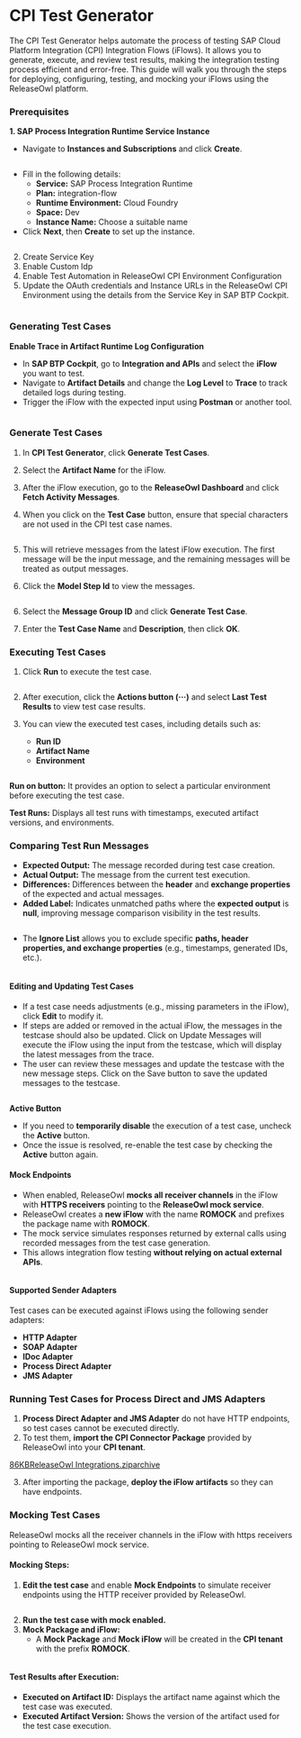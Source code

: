 # CPI Test Generator

The CPI Test Generator helps automate the process of testing SAP Cloud Platform Integration (CPI) Integration Flows (iFlows). It allows you to generate, execute, and review test results, making the integration testing process efficient and error-free. This guide will walk you through the steps for deploying, configuring, testing, and mocking your iFlows using the ReleaseOwl platform.

### **Prerequisites** <a href="#pdf-page-ahecdlthytd4fxld4qwa-prerequisites" id="pdf-page-ahecdlthytd4fxld4qwa-prerequisites"></a>

**1. SAP Process Integration Runtime Service Instance**

* Navigate to **Instances and Subscriptions** and click **Create**.

<figure><img src="../../.gitbook/assets/image (6) (1) (1) (1) (1) (1) (1).png" alt=""><figcaption></figcaption></figure>

* Fill in the following details:
  * **Service:** SAP Process Integration Runtime
  * **Plan:** integration-flow
  * **Runtime Environment:** Cloud Foundry
  * **Space:** Dev
  * **Instance Name:** Choose a suitable name
* Click **Next**, then **Create** to set up the instance.

<figure><img src="../../.gitbook/assets/image (1) (1) (1) (1) (1) (1) (1) (1) (1) (1) (1) (1) (1) (1) (1) (1) (1) (1) (1) (1).png" alt=""><figcaption></figcaption></figure>

2. Create Service Key
3. Enable Custom Idp
4. Enable Test Automation in ReleaseOwl CPI Environment Configuration
5. Update the OAuth credentials and Instance URLs in the ReleaseOwl CPI Environment using the details from the Service Key in SAP BTP Cockpit.

<figure><img src="../../.gitbook/assets/image (2) (1) (1) (1) (1) (1) (1) (1) (1) (1) (1) (1) (1) (1) (1) (1) (1).png" alt=""><figcaption></figcaption></figure>

### **Generating Test Cases** <a href="#pdf-page-ahecdlthytd4fxld4qwa-generating-test-cases" id="pdf-page-ahecdlthytd4fxld4qwa-generating-test-cases"></a>

**Enable Trace in Artifact Runtime Log Configuration**

* In **SAP BTP Cockpit**, go to **Integration and APIs** and select the **iFlow** you want to test.
* Navigate to **Artifact Details** and change the **Log Level** to **Trace** to track detailed logs during testing.
* Trigger the iFlow with the expected input using **Postman** or another tool.

<figure><img src="../../.gitbook/assets/image (67).png" alt=""><figcaption></figcaption></figure>

### **Generate Test Cases**

1. In **CPI Test Generator**, click **Generate Test Cases**.
2. Select the **Artifact Name** for the iFlow.
3. After the iFlow execution, go to the **ReleaseOwl Dashboard** and click **Fetch Activity Messages**.





4. When you click on the **Test Case** button, ensure that special characters are not used in the CPI test case names.&#x20;

<figure><img src="../../.gitbook/assets/image (1083).png" alt=""><figcaption></figcaption></figure>

5. This will retrieve messages from the latest iFlow execution. The first message will be the input message, and the remaining messages will be treated as output messages.



6. Click the **Model Step Id** to view the messages.

<figure><img src="../../.gitbook/assets/image (68).png" alt=""><figcaption></figcaption></figure>

6. Select the **Message Group ID** and click **Generate Test Case**.



7. Enter the **Test Case Name** and **Description**, then click **OK**.

### **Executing Test Cases** <a href="#pdf-page-ahecdlthytd4fxld4qwa-executing-test-cases" id="pdf-page-ahecdlthytd4fxld4qwa-executing-test-cases"></a>

1. Click **Run** to execute the test case.

<figure><img src="../../.gitbook/assets/image (69).png" alt=""><figcaption></figcaption></figure>

2. After execution, click the **Actions button (···)** and select **Last Test Results** to view test case results.
3.  You can view the executed test cases, including details such as:

    * **Run ID**
    * **Artifact Name**
    * **Environment**

    <figure><img src="../../.gitbook/assets/image (70).png" alt=""><figcaption></figcaption></figure>

**Run on button:** It provides an option to select a particular environment before executing the test case.

**Test Runs:** Displays all test runs with timestamps, executed artifact versions, and environments.

### **Comparing Test Run Messages**

* **Expected Output:** The message recorded during test case creation.
* **Actual Output:** The message from the current test execution.
* **Differences:** Differences between the **header** and **exchange properties** of the expected and actual messages.
* **Added Label:** Indicates unmatched paths where the **expected output** is **null**, improving message comparison visibility in the test results.

<figure><img src="../../.gitbook/assets/image (1084).png" alt=""><figcaption></figcaption></figure>

* The **Ignore List** allows you to exclude specific **paths, header properties, and exchange properties** (e.g., timestamps, generated IDs, etc.).

<figure><img src="../../.gitbook/assets/image (71).png" alt=""><figcaption></figcaption></figure>

#### **Editing and Updating Test Cases** <a href="#pdf-page-ahecdlthytd4fxld4qwa-editing-and-updating-test-cases" id="pdf-page-ahecdlthytd4fxld4qwa-editing-and-updating-test-cases"></a>

* If a test case needs adjustments (e.g., missing parameters in the iFlow), click **Edit** to modify it.
* If steps are added or removed in the actual iFlow, the messages in the testcase should also be updated. Click on Update Messages will execute the iFlow using the input from the testcase, which will display the latest messages from the trace.
* The user can review these messages and update the testcase with the new message steps. Click on the Save button to save the updated messages to the testcase.

<figure><img src="../../.gitbook/assets/image (72).png" alt=""><figcaption></figcaption></figure>

**Active Button**

* If you need to **temporarily disable** the execution of a test case, uncheck the **Active** button.
* Once the issue is resolved, re-enable the test case by checking the **Active** button again.

#### **Mock Endpoints** <a href="#pdf-page-ahecdlthytd4fxld4qwa-mock-endpoints" id="pdf-page-ahecdlthytd4fxld4qwa-mock-endpoints"></a>

* When enabled, ReleaseOwl **mocks all receiver channels** in the iFlow with **HTTPS receivers** pointing to the **ReleaseOwl mock service**.
* ReleaseOwl creates a **new iFlow** with the name **ROMOCK** and prefixes the package name with **ROMOCK**.
* The mock service simulates responses returned by external calls using recorded messages from the test case generation.
* This allows integration flow testing **without relying on actual external APIs**.

<figure><img src="../../.gitbook/assets/image (73).png" alt=""><figcaption></figcaption></figure>

#### **Supported Sender Adapters** <a href="#pdf-page-ahecdlthytd4fxld4qwa-supported-sender-adapters" id="pdf-page-ahecdlthytd4fxld4qwa-supported-sender-adapters"></a>

Test cases can be executed against iFlows using the following sender adapters:

* **HTTP Adapter**
* **SOAP Adapter**
* **IDoc Adapter**
* **Process Direct Adapter**
* **JMS Adapter**

### **Running Test Cases for Process Direct and JMS Adapters** <a href="#pdf-page-ahecdlthytd4fxld4qwa-running-test-cases-for-process-direct-and-jms-adapters" id="pdf-page-ahecdlthytd4fxld4qwa-running-test-cases-for-process-direct-and-jms-adapters"></a>

1. **Process Direct Adapter and JMS Adapter** do not have HTTP endpoints, so test cases cannot be executed directly.
2. To test them, **import the CPI Connector Package** provided by ReleaseOwl into your **CPI tenant**.

[86KBReleaseOwl Integrations.ziparchive](https://1890383800-files.gitbook.io/~/files/v0/b/gitbook-x-prod.appspot.com/o/spaces%2FDWyxe6hm5vqosFaByVgs%2Fuploads%2FSoq8ezi7D2ASogp1Jmzd%2FReleaseOwl%20Integrations.zip?alt=media\&token=ca7a467a-9cf2-4e1f-b2ba-e4e1bdbedd97)

3. After importing the package, **deploy the iFlow artifacts** so they can have endpoints.

### **Mocking Test Cases** <a href="#pdf-page-ahecdlthytd4fxld4qwa-mocking-test-cases" id="pdf-page-ahecdlthytd4fxld4qwa-mocking-test-cases"></a>

ReleaseOwl mocks all the receiver channels in the iFlow with https receivers pointing to ReleaseOwl mock service.

#### **Mocking Steps:**

1. **Edit the test case** and enable **Mock Endpoints** to simulate receiver endpoints using the HTTP receiver provided by ReleaseOwl.

<figure><img src="../../.gitbook/assets/image (74).png" alt=""><figcaption></figcaption></figure>

2. **Run the test case with mock enabled.**
3. **Mock Package and iFlow:**
   * A **Mock Package** and **Mock iFlow** will be created in the **CPI tenant** with the prefix **ROMOCK**.

<figure><img src="https://open.gitbook.com/~gitbook/image?url=https%3A%2F%2F1890383800-files.gitbook.io%2F%7E%2Ffiles%2Fv0%2Fb%2Fgitbook-x-prod.appspot.com%2Fo%2Fspaces%252FDWyxe6hm5vqosFaByVgs%252Fuploads%252Fjt6dpB8Ft6TrUofmpzX9%252Fimage.png%3Falt%3Dmedia%26token%3D60341cb7-5638-49e1-a7c1-ca8674b9653c&#x26;width=768&#x26;dpr=4&#x26;quality=100&#x26;sign=f89fa19a&#x26;sv=2" alt=""><figcaption></figcaption></figure>

#### **Test Results after Execution:**

* **Executed on Artifact ID:** Displays the artifact name against which the test case was executed.
* **Executed Artifact Version:** Shows the version of the artifact used for the test case execution.

<figure><img src="https://open.gitbook.com/~gitbook/image?url=https%3A%2F%2F1890383800-files.gitbook.io%2F%7E%2Ffiles%2Fv0%2Fb%2Fgitbook-x-prod.appspot.com%2Fo%2Fspaces%252FDWyxe6hm5vqosFaByVgs%252Fuploads%252FzG3aFFSnhzgWQgQtWI1P%252Fimage.png%3Falt%3Dmedia%26token%3Ddf8679cd-f220-41eb-85e4-97f728bbaff8&#x26;width=768&#x26;dpr=4&#x26;quality=100&#x26;sign=4da042d7&#x26;sv=2" alt=""><figcaption></figcaption></figure>
